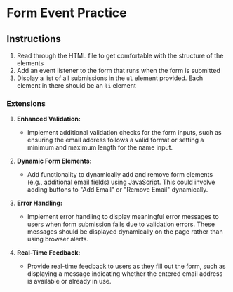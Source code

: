 # Form Event Practice

## Instructions

1. Read through the HTML file to get comfortable with the structure of the elements
2. Add an event listener to the form that runs when the form is submitted
3. Display a list of all submissions in the `ul` element provided. Each element in there should be an `li` element

### Extensions

1. **Enhanced Validation:**
   - Implement additional validation checks for the form inputs, such as ensuring the email address follows a valid format or setting a minimum and maximum length for the name input.

2. **Dynamic Form Elements:**
   - Add functionality to dynamically add and remove form elements (e.g., additional email fields) using JavaScript. This could involve adding buttons to "Add Email" or "Remove Email" dynamically.

3. **Error Handling:**
   - Implement error handling to display meaningful error messages to users when form submission fails due to validation errors. These messages should be displayed dynamically on the page rather than using browser alerts.

4. **Real-Time Feedback:**
   - Provide real-time feedback to users as they fill out the form, such as displaying a message indicating whether the entered email address is available or already in use.
